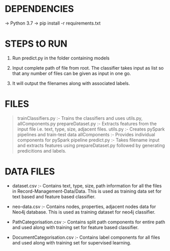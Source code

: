 
# DEPENDENCIES

-> Python 3.7
-> pip install -r requirements.txt



# STEPS tO RUN

1. Run predict.py in the folder containing models

2. Input complete path of file from root. The classifier takes input as list so that any number of files can be given as input in one go. 

3. It will output the filenames along with associated labels.


# FILES

> trainClassifiers.py :- Trains the classifiers and uses utils.py, allComponents.py
> prepareDataset.py :- Extracts features from the input file i.e. text, type, size, adjacent files.
> utils.py :- Creates pySpark pipelines and train-test data
> allComponents :- Provides individual components for pySpark pipeline
> predict.py :- Takes filename input and extracts features using prepareDataset.py followed by generating predicitions and labels. 


# DATA FILES

 - dataset.csv :- Contains text, type, size, path information for all the files in Record-Management-Data/Data. This is used as training data set for text based  and feature based classifier.
 
 - neo-data.csv :- Contains nodes, properties, adjacent nodes data for Neo4j database. This is used as training dataset for neo4j classifier.
 
 - PathCategorisation.csv :- Contains split path components for entire path and used along with training set for feature based classifier.
 
 - DocumentCategorisation.csv :- Contains label components for all files and used along with training set for supervised learning.


